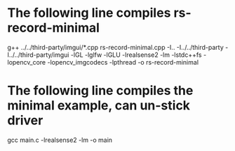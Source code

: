 # The following line compiles rs-record-minimal
g++ ../../third-party/imgui/*.cpp rs-record-minimal.cpp -I.. -I../../third-party -I../../third-party/imgui -lGL -lglfw -lGLU -lrealsense2 -lm -lstdc++fs -lopencv_core -lopencv_imgcodecs -lpthread -o rs-record-minimal

# The following line compiles the minimal example, can un-stick driver
gcc main.c -lrealsense2 -lm -o main
